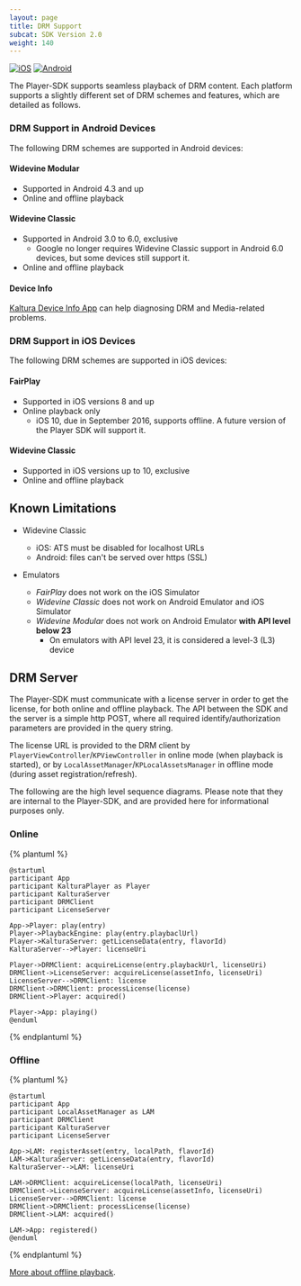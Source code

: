 ```yaml
---
layout: page
title: DRM Support
subcat: SDK Version 2.0
weight: 140
---
```


[![iOS](https://img.shields.io/badge/iOS-Supported-green.svg)](https://github.com/kaltura/player-sdk-native-ios) 
[![Android](https://img.shields.io/badge/Android-Supported-green.svg)](https://github.com/kaltura/player-sdk-native-android)

The Player-SDK supports seamless playback of DRM content. Each platform supports a slightly different set of DRM schemes and features, which are detailed as follows.

### DRM Support in Android Devices  

The following DRM schemes are supported in Android devices:

#### Widevine Modular  

* Supported in Android 4.3 and up
* Online and offline playback

#### Widevine Classic  

* Supported in Android 3.0 to 6.0, exclusive
    * Google no longer requires Widevine Classic support in Android 6.0 devices, but some devices still support it.
* Online and offline playback

#### Device Info

[Kaltura Device Info App](https://play.google.com/store/apps/details?id=com.kaltura.kalturadeviceinfo) can help diagnosing DRM and Media-related problems.

### DRM Support in iOS Devices

The following DRM schemes are supported in iOS devices:

#### FairPlay  

* Supported in iOS versions 8 and up
* Online playback only
    * iOS 10, due in September 2016, supports offline. A future version of the Player SDK will support it.

#### Widevine Classic  

* Supported in iOS versions up to 10, exclusive
* Online and offline playback

## Known Limitations  

* Widevine Classic
	* iOS: ATS must be disabled for localhost URLs
	* Android: files can't be served over https (SSL)

* Emulators
	* *FairPlay* does not work on the iOS Simulator
	* *Widevine Classic* does not work on Android Emulator and iOS Simulator
	* *Widevine Modular* does not work on Android Emulator **with API level below 23**
		* On emulators with API level 23, it is considered a level-3 (L3) device

## DRM Server  

The Player-SDK must communicate with a license server in order to get the license, for both online and offline playback. The API between the SDK and the server is a simple http POST, where all required identify/authorization parameters are provided in the query string.

The license URL is provided to the DRM client by `PlayerViewController`/`KPViewController` in online mode (when playback is started), or by `LocalAssetManager`/`KPLocalAssetsManager` in offline mode (during asset registration/refresh).

The following are the high level sequence diagrams. Please note that they are internal to the Player-SDK, and are provided here for informational purposes only.

### Online  

{% plantuml %}

    @startuml
    participant App
    participant KalturaPlayer as Player
    participant KalturaServer
    participant DRMClient
    participant LicenseServer

    App->Player: play(entry)
    Player->PlaybackEngine: play(entry.playbaclUrl)
    Player->KalturaServer: getLicenseData(entry, flavorId)
    KalturaServer-->Player: licenseUri

    Player->DRMClient: acquireLicense(entry.playbackUrl, licenseUri)
    DRMClient->LicenseServer: acquireLicense(assetInfo, licenseUri)
    LicenseServer-->DRMClient: license
    DRMClient->DRMClient: processLicense(license)
    DRMClient->Player: acquired()

    Player->App: playing()
    @enduml

{% endplantuml %}

### Offline  

{% plantuml %}

    @startuml
    participant App
    participant LocalAssetManager as LAM
    participant DRMClient
    participant KalturaServer
    participant LicenseServer

    App->LAM: registerAsset(entry, localPath, flavorId)
    LAM->KalturaServer: getLicenseData(entry, flavorId)
    KalturaServer-->LAM: licenseUri

    LAM->DRMClient: acquireLicense(localPath, licenseUri)
    DRMClient->LicenseServer: acquireLicense(assetInfo, licenseUri)
    LicenseServer-->DRMClient: license
    DRMClient->DRMClient: processLicense(license)
    DRMClient->LAM: acquired()

    LAM->App: registered()
    @enduml

{% endplantuml %}

[More about offline playback](Offline).
